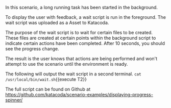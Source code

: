 In this scenario, a long running task has been started in the background.

To display the user with feedback, a wait script is run in the foreground. The wait script was uploaded as a Asset to Katacoda.

The purpose of the wait script is to wait for certain files to be created. These files are created at certain points within the background script to indicate certain actions have been completed. After 10 seconds, you should see the progress change.

The result is the user knows that actions are being performed and won't attempt to use the scenario until the environment is ready.

The following will output the wait script in a second terminal.
`cat /usr/local/bin/wait.sh`{{execute T2}}

The full script can be found on Github at https://github.com/katacoda/scenario-examples/displaying-progress-spinner/